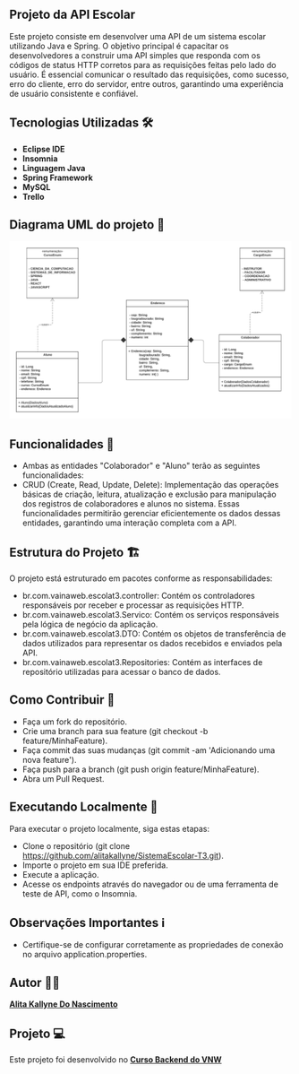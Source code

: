 ## Projeto da API Escolar
Este projeto consiste em desenvolver uma API de um sistema escolar utilizando Java e Spring. O objetivo principal é capacitar os desenvolvedores a construir uma API simples que responda com os códigos de status HTTP corretos para as requisições feitas pelo lado do usuário. É essencial comunicar o resultado das requisições, como sucesso, erro do cliente, erro do servidor, entre outros, garantindo uma experiência de usuário consistente e confiável.

## Tecnologias Utilizadas 🛠
- **Eclipse IDE**
- **Insomnia**
- **Linguagem Java**
- **Spring Framework**
- **MySQL**
- **Trello**

## Diagrama UML do projeto 📝

<img src="ClasseDesafioFinal.png" alt="Exemplo imagem">

## Funcionalidades 🚀 
- Ambas as entidades "Colaborador" e "Aluno" terão as seguintes funcionalidades:
- CRUD (Create, Read, Update, Delete): Implementação das operações básicas de criação, leitura, atualização e exclusão para
 manipulação dos registros de colaboradores e alunos no sistema. Essas funcionalidades permitirão gerenciar eficientemente os
 dados dessas entidades, garantindo uma interação completa com a API.

## Estrutura do Projeto 🏗️
O projeto está estruturado em pacotes conforme as responsabilidades:

- br.com.vainaweb.escolat3.controller: Contém os controladores responsáveis por receber e processar as requisições HTTP.
- br.com.vainaweb.escolat3.Servico: Contém os serviços responsáveis pela lógica de negócio da aplicação.
- br.com.vainaweb.escolat3.DTO: Contém os objetos de transferência de dados utilizados para representar os dados recebidos e enviados pela API.
- br.com.vainaweb.escolat3.Repositories: Contém as interfaces de repositório utilizadas para acessar o banco de dados.
  
## Como Contribuir 🤝
- Faça um fork do repositório.
- Crie uma branch para sua feature (git checkout -b feature/MinhaFeature).
- Faça commit das suas mudanças (git commit -am 'Adicionando uma nova feature').
- Faça push para a branch (git push origin feature/MinhaFeature).
- Abra um Pull Request.

## Executando Localmente 🏃
Para executar o projeto localmente, siga estas etapas:

- Clone o repositório (git clone https://github.com/alitakallyne/SistemaEscolar-T3.git).
- Importe o projeto em sua IDE preferida.
- Execute a aplicação.
- Acesse os endpoints através do navegador ou de uma ferramenta de teste de API, como o Insomnia.

## Observações Importantes ℹ️
- Certifique-se de configurar corretamente as propriedades de conexão no arquivo application.properties.

## Autor 👩‍💻

**[Alita Kallyne Do Nascimento](https://github.com/alitakallyne)**

##  Projeto 💻

Este projeto foi desenvolvido no  **[Curso Backend do VNW](https://vainaweb.com.br/)**
